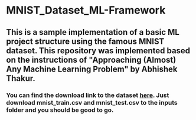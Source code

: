 # MNIST_Dataset_ML-Framework

## This is a sample implementation of a basic ML project structure using the famous MNIST dataset. This repository was implemented based on the instructions of "Approaching (Almost) Any Machine Learning Problem" by Abhishek Thakur.

### You can find the download link to the dataset [here](https://www.kaggle.com/oddrationale/mnist-in-csv). Just download mnist_train.csv and mnist_test.csv to the inputs folder and you should be good to go.
